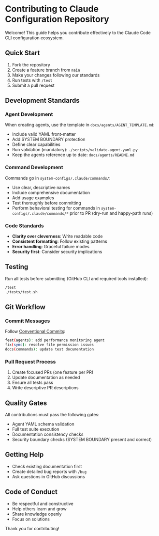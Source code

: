 # Contributing to Claude Configuration Repository

Welcome! This guide helps you contribute effectively to the Claude Code CLI configuration ecosystem.

## Quick Start

1. Fork the repository
2. Create a feature branch from `main`
3. Make your changes following our standards
4. Run tests with `/test`
5. Submit a pull request

## Development Standards

### Agent Development

When creating agents, use the template in `docs/agents/AGENT_TEMPLATE.md`:

- Include valid YAML front-matter
- Add SYSTEM BOUNDARY protection
- Define clear capabilities
- Run validation (mandatory): `./scripts/validate-agent-yaml.py`
- Keep the agents reference up to date: `docs/agents/README.md`

### Command Development

Commands go in `system-configs/.claude/commands/`:

- Use clear, descriptive names
- Include comprehensive documentation
- Add usage examples
- Test thoroughly before committing
- Perform behavioral testing for commands in `system-configs/.claude/commands/*` prior to PR (dry-run and happy-path runs)

### Code Standards

- **Clarity over cleverness**: Write readable code
- **Consistent formatting**: Follow existing patterns
- **Error handling**: Graceful failure modes
- **Security first**: Consider security implications

## Testing

Run all tests before submitting (GitHub CLI and required tools installed):

```bash
/test
./tests/test.sh
```

## Git Workflow

### Commit Messages

Follow [Conventional Commits](https://www.conventionalcommits.org/):

```bash
feat(agents): add performance monitoring agent
fix(sync): resolve file permission issues
docs(commands): update test documentation
```

### Pull Request Process

1. Create focused PRs (one feature per PR)
2. Update documentation as needed
3. Ensure all tests pass
4. Write descriptive PR descriptions

## Quality Gates

All contributions must pass the following gates:

- Agent YAML schema validation
- Full test suite execution
- Documentation consistency checks
- Security boundary checks (SYSTEM BOUNDARY present and correct)

## Getting Help

- Check existing documentation first
- Create detailed bug reports with `/bug`
- Ask questions in GitHub discussions

## Code of Conduct

- Be respectful and constructive
- Help others learn and grow
- Share knowledge openly
- Focus on solutions

Thank you for contributing!